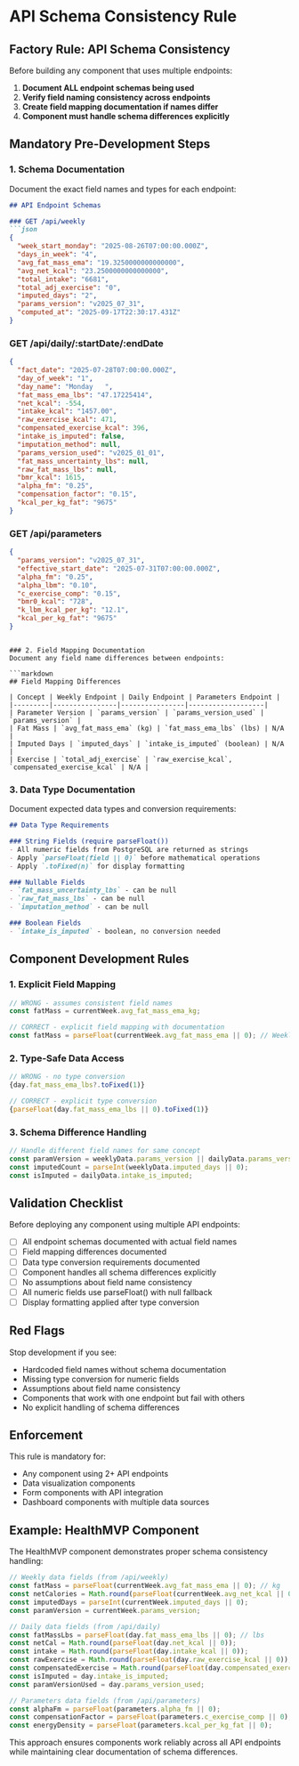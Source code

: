 # API Schema Consistency Rule

## Factory Rule: API Schema Consistency
Before building any component that uses multiple endpoints:

1. **Document ALL endpoint schemas being used**
2. **Verify field naming consistency across endpoints**
3. **Create field mapping documentation if names differ**
4. **Component must handle schema differences explicitly**

## Mandatory Pre-Development Steps

### 1. Schema Documentation
Document the exact field names and types for each endpoint:

```markdown
## API Endpoint Schemas

### GET /api/weekly
```json
{
  "week_start_monday": "2025-08-26T07:00:00.000Z",
  "days_in_week": "4",
  "avg_fat_mass_ema": "19.3250000000000000",
  "avg_net_kcal": "23.2500000000000000",
  "total_intake": "6681",
  "total_adj_exercise": "0",
  "imputed_days": "2",
  "params_version": "v2025_07_31",
  "computed_at": "2025-09-17T22:30:17.431Z"
}
```

### GET /api/daily/:startDate/:endDate
```json
{
  "fact_date": "2025-07-28T07:00:00.000Z",
  "day_of_week": "1",
  "day_name": "Monday   ",
  "fat_mass_ema_lbs": "47.17225414",
  "net_kcal": -554,
  "intake_kcal": "1457.00",
  "raw_exercise_kcal": 471,
  "compensated_exercise_kcal": 396,
  "intake_is_imputed": false,
  "imputation_method": null,
  "params_version_used": "v2025_01_01",
  "fat_mass_uncertainty_lbs": null,
  "raw_fat_mass_lbs": null,
  "bmr_kcal": 1615,
  "alpha_fm": "0.25",
  "compensation_factor": "0.15",
  "kcal_per_kg_fat": "9675"
}
```

### GET /api/parameters
```json
{
  "params_version": "v2025_07_31",
  "effective_start_date": "2025-07-31T07:00:00.000Z",
  "alpha_fm": "0.25",
  "alpha_lbm": "0.10",
  "c_exercise_comp": "0.15",
  "bmr0_kcal": "728",
  "k_lbm_kcal_per_kg": "12.1",
  "kcal_per_kg_fat": "9675"
}
```
```

### 2. Field Mapping Documentation
Document any field name differences between endpoints:

```markdown
## Field Mapping Differences

| Concept | Weekly Endpoint | Daily Endpoint | Parameters Endpoint |
|---------|----------------|----------------|-------------------|
| Parameter Version | `params_version` | `params_version_used` | `params_version` |
| Fat Mass | `avg_fat_mass_ema` (kg) | `fat_mass_ema_lbs` (lbs) | N/A |
| Imputed Days | `imputed_days` | `intake_is_imputed` (boolean) | N/A |
| Exercise | `total_adj_exercise` | `raw_exercise_kcal`, `compensated_exercise_kcal` | N/A |
```

### 3. Data Type Documentation
Document expected data types and conversion requirements:

```markdown
## Data Type Requirements

### String Fields (require parseFloat())
- All numeric fields from PostgreSQL are returned as strings
- Apply `parseFloat(field || 0)` before mathematical operations
- Apply `.toFixed(n)` for display formatting

### Nullable Fields
- `fat_mass_uncertainty_lbs` - can be null
- `raw_fat_mass_lbs` - can be null
- `imputation_method` - can be null

### Boolean Fields
- `intake_is_imputed` - boolean, no conversion needed
```

## Component Development Rules

### 1. Explicit Field Mapping
```javascript
// WRONG - assumes consistent field names
const fatMass = currentWeek.avg_fat_mass_ema_kg;

// CORRECT - explicit field mapping with documentation
const fatMass = parseFloat(currentWeek.avg_fat_mass_ema || 0); // Weekly: avg_fat_mass_ema (kg)
```

### 2. Type-Safe Data Access
```javascript
// WRONG - no type conversion
{day.fat_mass_ema_lbs?.toFixed(1)}

// CORRECT - explicit type conversion
{parseFloat(day.fat_mass_ema_lbs || 0).toFixed(1)}
```

### 3. Schema Difference Handling
```javascript
// Handle different field names for same concept
const paramVersion = weeklyData.params_version || dailyData.params_version_used;
const imputedCount = parseInt(weeklyData.imputed_days || 0);
const isImputed = dailyData.intake_is_imputed;
```

## Validation Checklist

Before deploying any component using multiple API endpoints:

- [ ] All endpoint schemas documented with actual field names
- [ ] Field mapping differences documented
- [ ] Data type conversion requirements documented
- [ ] Component handles all schema differences explicitly
- [ ] No assumptions about field name consistency
- [ ] All numeric fields use parseFloat() with null fallback
- [ ] Display formatting applied after type conversion

## Red Flags

Stop development if you see:
- Hardcoded field names without schema documentation
- Missing type conversion for numeric fields
- Assumptions about field name consistency
- Components that work with one endpoint but fail with others
- No explicit handling of schema differences

## Enforcement

This rule is mandatory for:
- Any component using 2+ API endpoints
- Data visualization components
- Form components with API integration
- Dashboard components with multiple data sources

## Example: HealthMVP Component

The HealthMVP component demonstrates proper schema consistency handling:

```javascript
// Weekly data fields (from /api/weekly)
const fatMass = parseFloat(currentWeek.avg_fat_mass_ema || 0); // kg
const netCalories = Math.round(parseFloat(currentWeek.avg_net_kcal || 0));
const imputedDays = parseInt(currentWeek.imputed_days || 0);
const paramVersion = currentWeek.params_version;

// Daily data fields (from /api/daily)
const fatMassLbs = parseFloat(day.fat_mass_ema_lbs || 0); // lbs
const netCal = Math.round(parseFloat(day.net_kcal || 0));
const intake = Math.round(parseFloat(day.intake_kcal || 0));
const rawExercise = Math.round(parseFloat(day.raw_exercise_kcal || 0));
const compensatedExercise = Math.round(parseFloat(day.compensated_exercise_kcal || 0));
const isImputed = day.intake_is_imputed;
const paramVersionUsed = day.params_version_used;

// Parameters data fields (from /api/parameters)
const alphaFm = parseFloat(parameters.alpha_fm || 0);
const compensationFactor = parseFloat(parameters.c_exercise_comp || 0);
const energyDensity = parseFloat(parameters.kcal_per_kg_fat || 0);
```

This approach ensures components work reliably across all API endpoints while maintaining clear documentation of schema differences.

